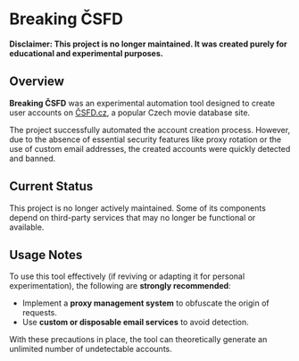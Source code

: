 # Breaking ČSFD

**Disclaimer: This project is no longer maintained. It was created purely for educational and experimental purposes.**

## Overview

**Breaking ČSFD** was an experimental automation tool designed to create user accounts on [ČSFD.cz](https://www.csfd.cz), a popular Czech movie database site.

The project successfully automated the account creation process. However, due to the absence of essential security features like proxy rotation or the use of custom email addresses, the created accounts were quickly detected and banned.

## Current Status

This project is no longer actively maintained. Some of its components depend on third-party services that may no longer be functional or available.

## Usage Notes

To use this tool effectively (if reviving or adapting it for personal experimentation), the following are **strongly recommended**:

- Implement a **proxy management system** to obfuscate the origin of requests.
- Use **custom or disposable email services** to avoid detection.

With these precautions in place, the tool can theoretically generate an unlimited number of undetectable accounts.

